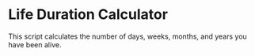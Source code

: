 # Life Duration Calculator

This script calculates the number of days, weeks, months, and years you have been alive.

